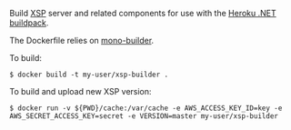 Build [XSP](https://github.com/mono/xsp) server and related components for use with the [Heroku .NET buildpack](https://github.com/friism/heroku-buildpack-mono).

The Dockerfile relies on [mono-builder](https://github.com/friism/mono-builder).

To build:

```term
$ docker build -t my-user/xsp-builder .

```

To build and upload new XSP version:

```term
$ docker run -v ${PWD}/cache:/var/cache -e AWS_ACCESS_KEY_ID=key -e AWS_SECRET_ACCESS_KEY=secret -e VERSION=master my-user/xsp-builder
```
